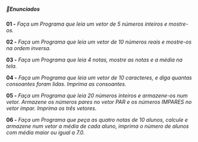 ##### :bookmark_tabs:Enunciados

**01 -** _Faça um Programa que leia um vetor de 5 números inteiros e mostre-os._

**02 -** _Faça um Programa que leia um vetor de 10 números reais e mostre-os na ordem inversa._

**03 -** _Faça um Programa que leia 4 notas, mostre as notas e a média na tela._

**04 -** _Faça um Programa que leia um vetor de 10 caracteres, e diga quantas consoantes foram lidas. Imprima as consoantes._

**05 -** _Faça um Programa que leia 20 números inteiros e armazene-os num vetor. Armazene os números pares no vetor PAR e os números IMPARES no vetor impar. Imprima os três vetores._

**06 -** _Faça um Programa que peça as quatro notas de 10 alunos, calcule e armazene num vetor a média de cada aluno, imprima o número de alunos com média maior ou igual a 7.0._

